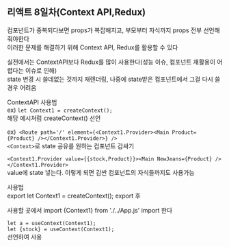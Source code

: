 ## 리액트 8일차(Context API,Redux)  

컴포넌트가 중복되다보면 props가 복잡해지고, 부모부터 자식까지 props 전부 선언해줘야한다  
이러한 문제를 해결하기 위해 Context API, Redux를 활용할 수 있다  

실전에서는 ContextAPI보다 Redux를 많이 사용한다(성능 이슈, 컴포넌트 재활용이 어렵다는 이슈로 인해)  
state 변경 시 쓸데없는 것까지 재렌더링, 나중에 state받은 컴포넌트에서 그걸 다시 쓸 경우 어려움

ContextAPI 사용법  
ex) ```let Context1 = createContext();```  
해당 예시처럼 createContext() 선언  

ex)``` <Route path='/' element={<Context1.Provider><Main Product={Product} /></Context1.Provider>} />```  
```<Context>```로 state 공유를 원하는 컴포넌트 감싸기  

```<Context1.Provider value={{stock,Product}}><Main NewJeans={Product} /></Context1.Provider>```  
value에 state 넣는다. 이렇게 되면 감싼 컴포넌트의 자식들까지도 사용가능  

사용법  
export let Context1 = createContext(); export 후  

사용할 곳에서 import {Context1} from './../App.js' import 한다  

```let a = useContext(Context1);```  
```let {stock} = useContext(Context1);```  
선언하여 사용






